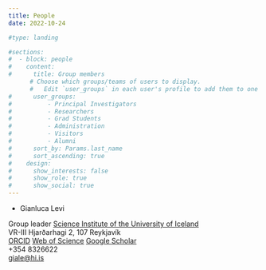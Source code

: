 ```yaml
---
title: People
date: 2022-10-24

#type: landing

#sections:
#  - block: people
#    content:
#      title: Group members
      # Choose which groups/teams of users to display.
      #   Edit `user_groups` in each user's profile to add them to one or more of these groups.
#      user_groups:
#          - Principal Investigators
#          - Researchers
#          - Grad Students
#          - Administration
#          - Visitors
#          - Alumni
#      sort_by: Params.last_name
#      sort_ascending: true
#    design:
#      show_interests: false
#      show_role: true
#      show_social: true
---
```


<style type="text/css">
img.photo {
  height: 250px;
  border-radius: 50%;
}
</style>

* Gianluca Levi   

<!-- <img class="photo" src="/img/PFLoos.png" alt="Titou" /> -->

Group leader
[Science Institute of the University of Iceland](https://raunvisindastofnun.hi.is/the_science_institute)  
VR-III Hjarðarhagi 2, 107 Reykjavík  
[ORCID](https://orcid.org/0000-0002-4542-0653) [Web of Science](https://www.webofscience.com/wos/author/record/GYQ-9226-2022) [Google Scholar](https://scholar.google.com/citations?user=HhElK98AAAAJ&hl=en)  
+354 8326622   
giale@hi.is

